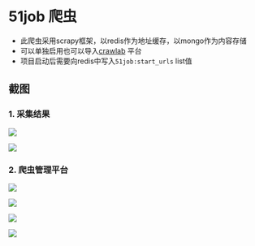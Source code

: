 # 51job 爬虫

- 此爬虫采用scrapy框架，以redis作为地址缓存，以mongo作为内容存储
- 可以单独启用也可以导入[crawlab](https://github.com/crawlab-team/crawlab) 平台
- 项目启动后需要向redis中写入`51job:start_urls` list值

## 截图

### 1. 采集结果

![](https://oscimg.oschina.net/oscnet/up-b629086a42b70a9244c5f4ac04139dbd554.png)

![](https://oscimg.oschina.net/oscnet/up-6a181f18a1dcdfea43821a63b5e7c70e4db.png)

### 2. 爬虫管理平台

![](https://oscimg.oschina.net/oscnet/up-fbb17fb19ecfa3da0bbaa106457c183a463.png)

![](https://oscimg.oschina.net/oscnet/up-3a47dea57de50e5f62efb63ef0b378e23a4.png)

![](https://oscimg.oschina.net/oscnet/up-fca9e6a88c240d0875aa126e27a1359dbd3.png)

![](https://oscimg.oschina.net/oscnet/up-923e40a021d6600421d816e96e432d68ed0.png)